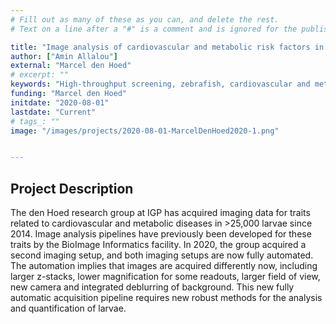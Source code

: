 ```yaml
---
# Fill out as many of these as you can, and delete the rest.
# Text on a line after a "#" is a comment and is ignored for the published page.

title: "Image analysis of cardiovascular and metabolic risk factors in 10 day-old zebrafish larvae."
author: ["Amin Allalou"]
external: "Marcel den Hoed"
# excerpt: ""
keywords: "High-throughput screening, zebrafish, cardiovascular and metabolic diseases"
funding: "Marcel den Hoed"
initdate: "2020-08-01"
lastdate: "Current"
# tags_: ""
image: "/images/projects/2020-08-01-MarcelDenHoed2020-1.png"


---
```


## Project Description
The den Hoed research group at IGP has acquired imaging data for traits related to cardiovascular and metabolic diseases in >25,000 larvae since 2014. Image analysis pipelines have previously been developed for these traits by the BioImage Informatics facility. In 2020, the group acquired a second imaging setup, and both imaging setups are now fully automated. The automation implies that images are acquired differently now, including larger z-stacks, lower magnification for some readouts, larger field of view, new camera and integrated deblurring of background. This new fully automatic acquisition pipeline requires new robust methods for the analysis and quantification of larvae. 